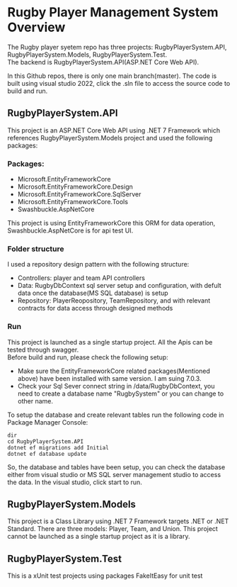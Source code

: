 # Rugby Player Management System Overview

The Rugby player syetem repo has three projects: RugbyPlayerSystem.API, RugbyPlayerSystem.Models, RugbyPlayerSystem.Test.\
The backend is RugbyPlayerSystem.API(ASP.NET Core Web API).

In this Github repos, there is only one main branch(master). The code is built using visual studio 2022, click the .sln file to access the source code to build and run.

## RugbyPlayerSystem.API
This project is an ASP.NET Core Web API using .NET 7 Framework which references RugbyPlayerSystem.Models project and used the following packages:

### Packages:
* Microsoft.EntityFrameworkCore
* Microsoft.EntityFrameworkCore.Design
* Microsoft.EntityFrameworkCore.SqlServer
* Microsoft.EntityFrameworkCore.Tools
* Swashbuckle.AspNetCore

This project is using EntityFrameworkCore this ORM for data operation, Swashbuckle.AspNetCore is for api test UI.

### Folder structure
I used a repository design pattern with the following structure:
* Controllers: player and team API controllers
* Data: RugbyDbContext sql server setup and configuration, with defult data once the database(MS SQL database) is setup
* Repository: PlayerReopository, TeamRepository, and with relevant contracts for data access through designed methods

### Run
This project is launched as a single startup project. All the Apis can be tested through swagger.\
Before build and run, please check the following setup:
* Make sure the EntityFrameworkCore related packages(Mentioned above) have been installed with same version. I am suing 7.0.3.
* Check your Sql Sever connect string in /data/RugbyDbContext, you need to create a database name "RugbySystem" or you can change to other name.

To setup the database and create relevant tables run the following code in Package Manager Console:

```
dir
cd RugbyPlayerSystem.API
dotnet ef migrations add Initial
dotnet ef database update
```
So, the database and tables have been setup, you can check the database either from visual studio or MS SQL server management studio to access the data.
In the visual studio, click start to run.

## RugbyPlayerSystem.Models
This project is a Class Library using .NET 7 Framework targets .NET or .NET Standard.
There are three models: Player, Team, and Union. This project cannot be launched as a single startup project as it is a library.

## RugbyPlayerSystem.Test
This is a xUnit test projects using packages FakeItEasy for unit test

